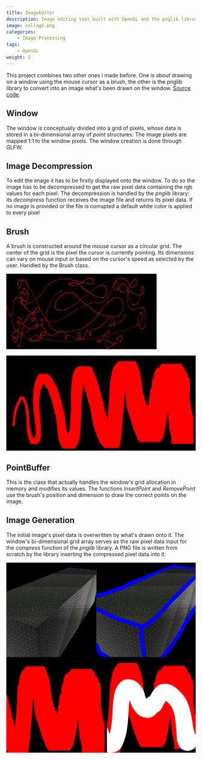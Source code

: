 ```yaml
---
title: ImageEditor
description: Image editing tool built with OpenGL and the pnglib library made by me
image: collage.png
categories:
    - Image Processing
tags:
    - OpenGL
weight: 2
---
```


This project combines two other ones i made before.
One is about drawing on a window using the mouse cursor as a brush, the other is the pnglib library to convert into an image what's been drawn on the window. [Source code](https://github.com/cmanziel/ImageEditor).

## Window

The window is conceptually divided into a grid of pixels, whose data is stored in a bi-dimensional array of *point* structures.
The image pixels are mapped 1:1 to the window pixels.
The window creation is done through GLFW.

## Image Decompression

To edit the image it has to be firstly displayed onto the window.
To do so the image has to be decompressed to get the raw pixel data containing the rgb values for each pixel.
The decompression is handled by the *pnglib* library: its *decompress* function receives the image file and returns its pixel data.
If no image is provided or the file is corrupted a default white color is applied to every pixel

## Brush

A brush is constructed around the mouse cursor as a circular grid.
The center of the grid is the pixel the cursor is currently pointing.
Its dimensions can vary on mouse input or based on the cursor's speed as selected by the user.
Handled by the Brush class.

![Drawing before the brush implementation: the cursor colors only the pixel at its position.](drawing_site.jpg "no brush")

![Brush implemented as a square grid. Its dimension is modified through key input.](drawing_0_site.jpg "brush")

## PointBuffer

This is the class that actually handles the window's grid allocation in memory and modifies its values.
The functions *InsertPoint* and *RemovePoint* use the brush's position and dimension to draw the correct points on the image.

## Image Generation

The initial image's pixel data is overwritten by what's drawn onto it.
The window's bi-dimensional grid array serves as the raw pixel data input for the *compress* function of the *pnglib* library.
A PNG file is written from scratch by the library inserting the compressed pixel data into it.

![Drawing on images previously generated by this application. Brush implemented as a circular grid.](collage.png "draw on generated")

<!-- ## Syntax

```markdown
![Image 1](1.jpg) ![Image 2](2.jpg)
```

## Result

![Image 1](1.jpg) ![Image 2](2.jpg)

> Photo by [mymind](https://unsplash.com/@mymind) and [Luke Chesser](https://unsplash.com/@lukechesser) on [Unsplash](https://unsplash.com/) -->